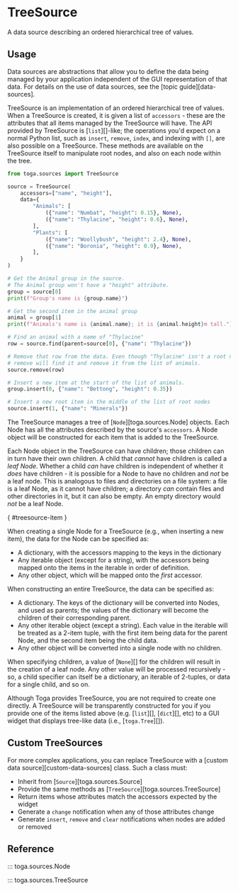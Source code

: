# TreeSource

A data source describing an ordered hierarchical tree of values.

## Usage

Data sources are abstractions that allow you to define the data being managed by your application independent of the GUI representation of that data. For details on the use of data sources, see the [topic guide][data-sources].

TreeSource is an implementation of an ordered hierarchical tree of values. When a TreeSource is created, it is given a list of `accessors` - these are the attributes that all items managed by the TreeSource will have. The API provided by TreeSource is [`list`][]-like; the operations you'd expect on a normal Python list, such as `insert`, `remove`, `index`, and indexing with `[]`, are also possible on a TreeSource. These methods are available on the TreeSource itself to manipulate root nodes, and also on each node within the tree.

```python
from toga.sources import TreeSource

source = TreeSource(
    accessors=["name", "height"],
    data={
        "Animals": [
            ({"name": "Numbat", "height": 0.15}, None),
            ({"name": "Thylacine", "height": 0.6}, None),
        ],
        "Plants": [
            ({"name": "Woollybush", "height": 2.4}, None),
            ({"name": "Boronia", "height": 0.9}, None),
        ],
    }
)

# Get the Animal group in the source.
# The Animal group won't have a "height" attribute.
group = source[0]
print(f"Group's name is {group.name}")

# Get the second item in the animal group
animal = group[1]
print(f"Animals's name is {animal.name}; it is {animal.height}m tall.")

# Find an animal with a name of "Thylacine"
row = source.find(parent=source[0], {"name": "Thylacine"})

# Remove that row from the data. Even though "Thylacine" isn't a root node,
# remove will find it and remove it from the list of animals.
source.remove(row)

# Insert a new item at the start of the list of animals.
group.insert(0, {"name": "Bettong", "height": 0.35})

# Insert a new root item in the middle of the list of root nodes
source.insert(1, {"name": "Minerals"})
```

The TreeSource manages a tree of [`Node`][toga.sources.Node] objects. Each Node has all the attributes described by the source's `accessors`. A Node object will be constructed for each item that is added to the TreeSource.

Each Node object in the TreeSource can have children; those children can in turn have their own children. A child that *cannot* have children is called a *leaf Node*. Whether a child *can* have children is independent of whether it *does* have children - it is possible for a Node to have no children and *not* be a leaf node. This is analogous to files and directories on a file system: a file is a leaf Node, as it cannot have children; a directory *can* contain files and other directories in it, but it can also be empty. An empty directory would *not* be a leaf Node.

[](){ #treesource-item }

When creating a single Node for a TreeSource (e.g., when inserting a new item), the data for the Node can be specified as:

- A dictionary, with the accessors mapping to the keys in the dictionary
- Any iterable object (except for a string), with the accessors being mapped onto the items in the iterable in order of definition.
- Any other object, which will be mapped onto the *first* accessor.

When constructing an entire TreeSource, the data can be specified as:

- A dictionary. The keys of the dictionary will be converted into Nodes, and used as parents; the values of the dictionary will become the children of their corresponding parent.
- Any other iterable object (except a string). Each value in the iterable will be treated as a 2-item tuple, with the first item being data for the parent Node, and the second item being the child data.
- Any other object will be converted into a single node with no children.

When specifying children, a value of [`None`][] for the children will result in the creation of a leaf node. Any other value will be processed recursively - so, a child specifier can itself be a dictionary, an iterable of 2-tuples, or data for a single child, and so on.

Although Toga provides TreeSource, you are not required to create one directly. A TreeSource will be transparently constructed for you if you provide one of the items listed above (e.g. [`list`][], [`dict`][], etc) to a GUI widget that displays tree-like data (i.e., [`toga.Tree`][]).

## Custom TreeSources

For more complex applications, you can replace TreeSource with a [custom data source][custom-data-sources] class. Such a class must:

- Inherit from [`Source`][toga.sources.Source]
- Provide the same methods as [`TreeSource`][toga.sources.TreeSource]
- Return items whose attributes match the accessors expected by the widget
- Generate a `change` notification when any of those attributes change
- Generate `insert`, `remove` and `clear` notifications when nodes are added or removed

## Reference

::: toga.sources.Node

::: toga.sources.TreeSource
